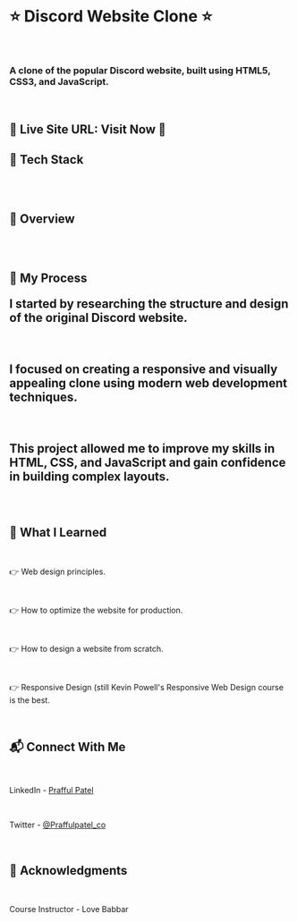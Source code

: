 <h1> ⭐ Discord Website Clone ⭐ </h1> <br>
 <h3> A clone of the popular Discord website, built using HTML5, CSS3, and JavaScript. </h3>
<br>
<h2> 📌 Live Site URL: Visit Now 🚀 </h2>

<h2> 📌 Tech Stack </h2> <br><br>
 
 

<h2> 📌 Overview </h2> <br><br>



<h2> 📌 My Process </h2<br>
<p> I started by researching the structure and design of the original Discord website. </p> <br>
<p> I focused on creating a responsive and visually appealing clone using modern web development techniques. </p> <br>
<p> This project allowed me to improve my skills in HTML, CSS, and JavaScript and gain confidence in building complex layouts. </p><br>

<h2> 📌 What I Learned </h2><br> 
<p> 👉 Web design principles. </p><br>
<p> 👉 How to optimize the website for production. </p><br>
<p> 👉 How to design a website from scratch. </p><br>
<p> 👉 Responsive Design (still Kevin Powell's Responsive Web Design course is the best. </p> <br>

<h2> 📬 Connect With Me </h2> <br>
<p> LinkedIn - <a href="https://t.co/IQkjPkbOSB">Prafful Patel </a> </p> <br>
<p> Twitter - <a href="https://twitter.com/Praffulpatel_co"> @Praffulpatel_co</a> </p> <br>

<h2> 📌 Acknowledgments </h2> <br>
<p> Course Instructor - Love Babbar </p> <br>
